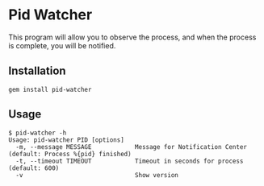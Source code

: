 # Pid Watcher

This program will allow you to observe the process, and when the process is complete, you will be notified.

## Installation
    gem install pid-watcher

## Usage
    $ pid-watcher -h
    Usage: pid-watcher PID [options]
      -m, --message MESSAGE            Message for Notification Center (default: Process %{pid} finished)
      -t, --timeout TIMEOUT            Timeout in seconds for process (default: 600)
      -v                               Show version
